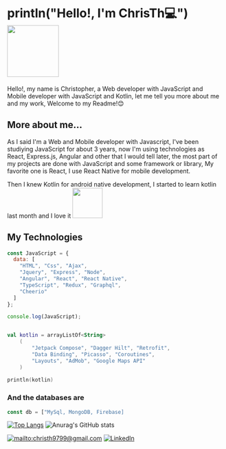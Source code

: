 ### <h1> println("Hello!, I'm ChrisTh💻") <img src="https://user-images.githubusercontent.com/76270276/134558616-3d21718a-d21c-4075-b8a4-b60f08b01d7c.gif" width=120></h1>

Hello!, my name is Christopher, a Web developer with JavaScript and Mobile developer with JavaScript and Kotlin, let me tell you more about me and my work, Welcome to my Readme!😊

### <h2>More about me...</h2>
As I said I'm a Web and Mobile developer with Javascript, I've been studiying JavaScript for about 3 years, now I'm using technologies as React, Express.js, Angular and other that I would tell later, the most part of my projects are done with JavaScript and some framework or library, My favorite one is React, I use React Native for mobile development.

Then I knew Kotlin for android native development, I started to learn kotlin last month and I love it
<img src="https://user-images.githubusercontent.com/76270276/134560791-a42bec6e-b507-47c5-80cf-3fe78cf6f68a.gif" width=70>

### <h2>My Technologies</h2>
```javascript
const JavaScript = {
  data: [
    "HTML", "Css", "Ajax",
    "Jquery", "Express", "Node",
    "Angular", "React", "React Native",
    "TypeScript", "Redux", "Graphql",
    "Cheerio"
  ]
};

console.log(JavaScript);
```

```kotlin

val kotlin = arrayListOf<String>
    (
        "Jetpack Compose", "Dagger Hilt", "Retrofit",
        "Data Binding", "Picasso", "Coroutines",
        "Layouts", "AdMob", "Google Maps API"
    )
    
println(kotlin)

```

<h3>And the databases are</h3>

```javascript
const db = ["MySql, MongoDB, Firebase]
```

[![Top Langs](https://github-readme-stats.vercel.app/api/top-langs/?username=ChrisTh49&langs_count=8&show_icons=true&theme=tokyonight)](https://github.com/anuraghazra/github-readme-stats)
![Anurag's GitHub stats](https://github-readme-stats.vercel.app/api?username=ChrisTh49&show_icons=true&theme=tokyonight)
      
<a href="mailto:christh9799@gmail.com">![mailto:christh9799@gmail.com](https://img.shields.io/badge/Gmail-D14836?style=for-the-badge&logo=gmail&logoColor=white)</a>
<a href="https://www.linkedin.com/in/christh49/">![LinkedIn](https://img.shields.io/badge/LinkedIn-0077B5?style=for-the-badge&logo=linkedin&logoColor=white)</a>
      
